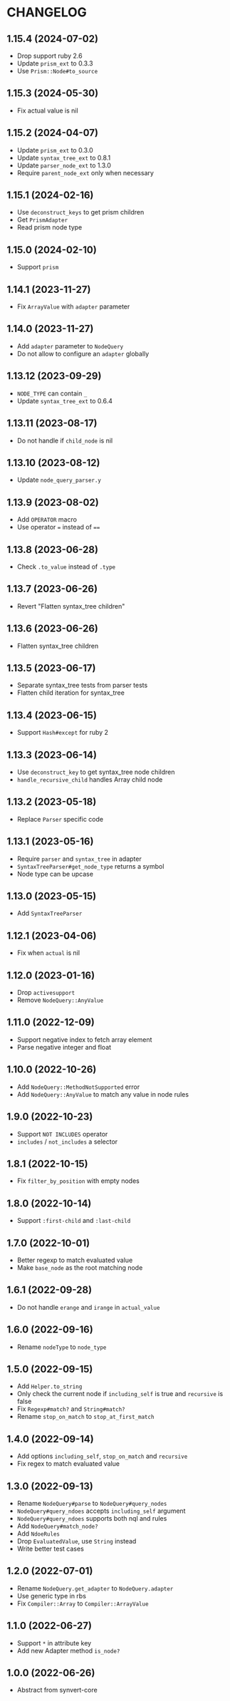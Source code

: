 # CHANGELOG

## 1.15.4 (2024-07-02)

* Drop support ruby 2.6
* Update `prism_ext` to 0.3.3
* Use `Prism::Node#to_source`

## 1.15.3 (2024-05-30)

* Fix actual value is nil

## 1.15.2 (2024-04-07)

* Update `prism_ext` to 0.3.0
* Update `syntax_tree_ext` to 0.8.1
* Update `parser_node_ext` to 1.3.0
* Require `parent_node_ext` only when necessary

## 1.15.1 (2024-02-16)

* Use `deconstruct_keys` to get prism children
* Get `PrismAdapter`
* Read prism node type

## 1.15.0 (2024-02-10)

* Support `prism`

## 1.14.1 (2023-11-27)

* Fix `ArrayValue` with `adapter` parameter

## 1.14.0 (2023-11-27)

* Add `adapter` parameter to `NodeQuery`
* Do not allow to configure an `adapter` globally

## 1.13.12 (2023-09-29)

* `NODE_TYPE` can contain `_`
* Update `syntax_tree_ext` to 0.6.4

## 1.13.11 (2023-08-17)

* Do not handle if `child_node` is nil

## 1.13.10 (2023-08-12)

* Update `node_query_parser.y`

## 1.13.9 (2023-08-02)

* Add `OPERATOR` macro
* Use operator `=` instead of `==`

## 1.13.8 (2023-06-28)

* Check `.to_value` instead of `.type`

## 1.13.7 (2023-06-26)

* Revert "Flatten syntax_tree children"

## 1.13.6 (2023-06-26)

* Flatten syntax_tree children

## 1.13.5 (2023-06-17)

* Separate syntax_tree tests from parser tests
* Flatten child iteration for syntax_tree

## 1.13.4 (2023-06-15)

* Support `Hash#except` for ruby 2

## 1.13.3 (2023-06-14)

* Use `deconstruct_key` to get syntax_tree node children
* `handle_recursive_child` handles Array child node

## 1.13.2 (2023-05-18)

* Replace `Parser` specific code

## 1.13.1 (2023-05-16)

* Require `parser` and `syntax_tree` in adapter
* `SyntaxTreeParser#get_node_type` returns a symbol
* Node type can be upcase

## 1.13.0 (2023-05-15)

* Add `SyntaxTreeParser`

## 1.12.1 (2023-04-06)

* Fix when `actual` is nil

## 1.12.0 (2023-01-16)

* Drop `activesupport`
* Remove `NodeQuery::AnyValue`

## 1.11.0 (2022-12-09)

* Support negative index to fetch array element
* Parse negative integer and float

## 1.10.0 (2022-10-26)

* Add `NodeQuery::MethodNotSupported` error
* Add `NodeQuery::AnyValue` to match any value in node rules

## 1.9.0 (2022-10-23)

* Support `NOT INCLUDES` operator
* `includes` / `not_includes` a selector

## 1.8.1 (2022-10-15)

* Fix `filter_by_position` with empty nodes

## 1.8.0 (2022-10-14)

* Support `:first-child` and `:last-child`

## 1.7.0 (2022-10-01)

* Better regexp to match evaluated value
* Make `base_node` as the root matching node

## 1.6.1 (2022-09-28)

* Do not handle `erange` and `irange` in `actual_value`

## 1.6.0 (2022-09-16)

* Rename `nodeType` to `node_type`

## 1.5.0 (2022-09-15)

* Add `Helper.to_string`
* Only check the current node if `including_self` is true and `recursive` is false
* Fix `Regexp#match?` and `String#match?`
* Rename `stop_on_match` to `stop_at_first_match`

## 1.4.0 (2022-09-14)

* Add options `including_self`, `stop_on_match` and `recursive`
* Fix regex to match evaluated value

## 1.3.0 (2022-09-13)

* Rename `NodeQuery#parse` to `NodeQuery#query_nodes`
* `NodeQuery#query_ndoes` accepts `including_self` argument
* `NodeQuery#query_ndoes` supports both nql and rules
* Add `NodeQuery#match_node?`
* Add `NdoeRules`
* Drop `EvaluatedValue`, use `String` instead
* Write better test cases

## 1.2.0 (2022-07-01)

* Rename `NodeQuery.get_adapter` to `NodeQuery.adapter`
* Use generic type in rbs
* Fix `Compiler::Array` to `Compiler::ArrayValue`

## 1.1.0 (2022-06-27)

* Support `*` in attribute key
* Add new Adapter method `is_node?`

## 1.0.0 (2022-06-26)

* Abstract from synvert-core
